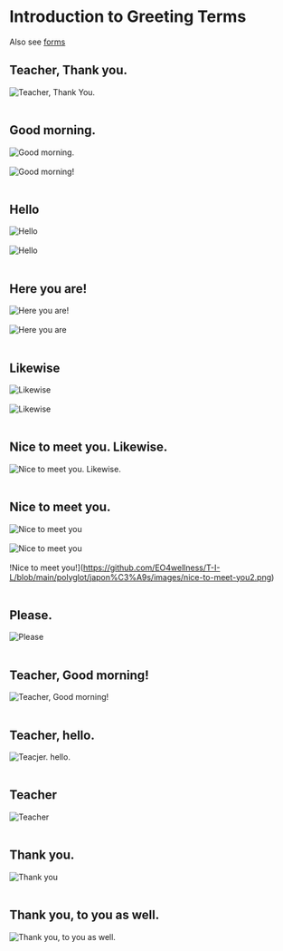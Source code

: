 # Introduction to Greeting Terms
Also see [forms](https://github.com/EO4wellness/T-I-L/blob/main/polyglot/japon%C3%A9s/thank-you-forms.md)
## Teacher, Thank you. 
![Teacher, Thank You.](https://github.com/EO4wellness/T-I-L/blob/main/polyglot/japon%C3%A9s/images/Teacher-thankyou.png)<br>
<br>
## Good morning. 
![Good morning.](https://github.com/EO4wellness/T-I-L/blob/main/polyglot/japon%C3%A9s/images/good%20morning%20from%20list.png)<br>
<br>
![Good morning!](https://github.com/EO4wellness/T-I-L/blob/main/polyglot/japon%C3%A9s/images/good-morning.png)<br>
<br>
## Hello
![Hello](https://github.com/EO4wellness/T-I-L/blob/main/polyglot/japon%C3%A9s/images/hello-2.png)<br>
<br>
![Hello](https://github.com/EO4wellness/T-I-L/blob/main/polyglot/japon%C3%A9s/images/hello.png)<br>
<br>
## Here you are!
![Here you are!](https://github.com/EO4wellness/T-I-L/blob/main/polyglot/japon%C3%A9s/images/here%20you%20are.png)<br>
<br>
![Here you are](https://github.com/EO4wellness/T-I-L/blob/main/polyglot/japon%C3%A9s/images/here%20you%20are2.png)<br>
<br>
## Likewise
![Likewise](https://github.com/EO4wellness/T-I-L/blob/main/polyglot/japon%C3%A9s/images/likewise%20from%20list.png)<br>
<br>
![Likewise](https://github.com/EO4wellness/T-I-L/blob/main/polyglot/japon%C3%A9s/images/likewise.png)<br>
<br>
## Nice to meet you.  Likewise. 
![Nice to meet you.  Likewise.](https://github.com/EO4wellness/T-I-L/blob/main/polyglot/japon%C3%A9s/images/nice%20to%20meet%20you-likewise.png)<br>
<br>
## Nice to meet you.
![Nice to meet you](https://github.com/EO4wellness/T-I-L/blob/main/polyglot/japon%C3%A9s/images/nice-to-meet%20you.png)<br>
<br>
![Nice to meet you](https://github.com/EO4wellness/T-I-L/blob/main/polyglot/japon%C3%A9s/images/nice-to-meet-you.png)<br>
<br>
!Nice to meet you!](https://github.com/EO4wellness/T-I-L/blob/main/polyglot/japon%C3%A9s/images/nice-to-meet-you2.png)<br>
<br>
## Please.
![Please](https://github.com/EO4wellness/T-I-L/blob/main/polyglot/japon%C3%A9s/images/please.png)<br>
<br>
## Teacher, Good morning!
![Teacher, Good morning!](https://github.com/EO4wellness/T-I-L/blob/main/polyglot/japon%C3%A9s/images/teacher-good-morning.png)<br>
<br>
## Teacher, hello. 
![Teacjer. hello.](https://github.com/EO4wellness/T-I-L/blob/main/polyglot/japon%C3%A9s/images/teacher-hello.png)<br>
<br>
## Teacher
![Teacher](https://github.com/EO4wellness/T-I-L/blob/main/polyglot/japon%C3%A9s/images/teacher.png)<br>
<br>
## Thank you.
![Thank you](https://github.com/EO4wellness/T-I-L/blob/main/polyglot/japon%C3%A9s/images/thank%20you%20from%20list.png)<br>
<br>
## Thank you, to you as well. 
![Thank you, to you as well.](https://github.com/EO4wellness/T-I-L/blob/main/polyglot/japon%C3%A9s/images/thank%20you-to-you-as-well.png)<br>
